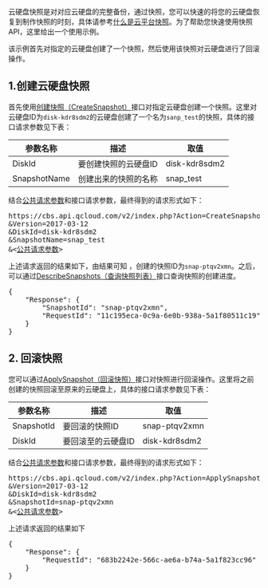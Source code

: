 云硬盘快照是对对应云硬盘的完整备份，通过快照，您可以快速的将您的云硬盘恢复到制作快照的时刻，具体请参考[什么是云平台快照](/doc/product/362/5754)。为了帮助您快速使用快照API，这里给出一个使用示例。

该示例首先对指定的云硬盘创建了一个快照，然后使用该快照对云硬盘进行了回滚操作。

## 1.创建云硬盘快照

首先使用[创建快照（CreateSnapshot）](http://tce.fsphere.cn/doc/api/364/2529)接口对指定云硬盘创建一个快照。这里对云硬盘ID为`disk-kdr8sdm2`的云硬盘创建了一个名为`sanp_test`的快照，具体的接口请求参数见下表：

| 参数名称 | 描述 |  取值 |
| --- | --- | --- |
| DiskId| 要创建快照的云硬盘ID |  disk-kdr8sdm2 |
| SnapshotName | 创建出来的快照的名称 | snap_test |

结合[公共请求参数](/document/product/240/8320)和接口请求参数，最终得到的请求形式如下：

<pre>
https://cbs.api.qcloud.com/v2/index.php?Action=CreateSnapshot
&Version=2017-03-12
&DiskId=disk-kdr8sdm2
&SnapshotName=snap_test
&<<a href="/document/api/213/11650">公共请求参数</a>>
</pre>

上述请求返回的结果如下，由结果可知 ，创建的快照ID为`snap-ptqv2xmn`。之后，可以通过[DescribeSnapshots（查询快照列表）](http://tce.fsphere.cn/doc/api/364/2530)接口查询快照的创建进度。

<pre>
{
	"Response": {
		"SnapshotId": "snap-ptqv2xmn",
		"RequestId": "11c195eca-0c9a-6e0b-938a-5a1f80511c19"
	}
}
</pre>

## 2. 回滚快照

您可以通过[ApplySnapshot（回滚快照）](http://tce.fsphere.cn/doc/api/364/2533)接口对快照进行回滚操作。这里将之前创建的快照回滚至原来的云硬盘上，具体的接口请求参数见下表：

| 参数名称 | 描述 |  取值 |
| --- | --- | --- |
| SnapshotId | 要回滚的快照ID | snap-ptqv2xmn |
| DiskId | 要回滚至的云硬盘ID | disk-kdr8sdm2 |


结合[公共请求参数](/document/product/240/8320)和接口请求参数，最终得到的请求形式如下：

<pre>
https://cbs.api.qcloud.com/v2/index.php?Action=ApplySnapshot
&Version=2017-03-12
&DiskId=disk-kdr8sdm2
&SnapshotId=snap-ptqv2xmn
&<<a href="/document/api/213/11650">公共请求参数</a>>
</pre>

上述请求返回的结果如下
<pre>
{
	"Response": {
		"RequestId": "683b2242e-566c-ae6a-b74a-5a1f823cc96"
	}
}
</pre>



